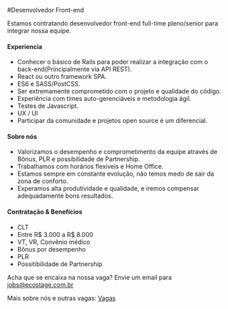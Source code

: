 #Desenvolvedor Front-end

Estamos contratando desenvolvedor front-end full-time pleno/senior para integrar nossa equipe.

#### Experiencia
- Conhecer o básico de Rails para poder realizar a integração com o back-end(Principalmente via API REST).
- React ou outro framework SPA.
- ES6 e SASS/PostCSS.
- Ser extremamente comprometido com o projeto e qualidade do código.
- Experiência com times auto-gerenciáveis e metodologia ágil. 
- Testes de Javascript.
- UX / UI
- Participar da comunidade e projetos open source é um diferencial.

#### Sobre nós
- Valorizamos o desempenho e comprometimento da equipe através de Bônus, PLR e possibilidade de Partnership.
- Trabalhamos com horários flexíveis e Home Office.
- Estamos sempre em constante evolução, não temos medo de sair da zona de conforto.
- Experamos alta produtividade e qualidade, e iremos compensar adequadamente bons resultados.

#### Contratação & Benefícios
- CLT
- Entre R$ 3.000 a R$ 8.000
- VT, VR, Convênio médico
- Bônus por desempenho
- PLR
- Possitibilidade de Partnership

Acha que se encaixa na nossa vaga? Envie um email para jobs@ecostage.com.br

Mais sobre nós e outras vagas: [Vagas](https://github.com/ecostage/vagas)
